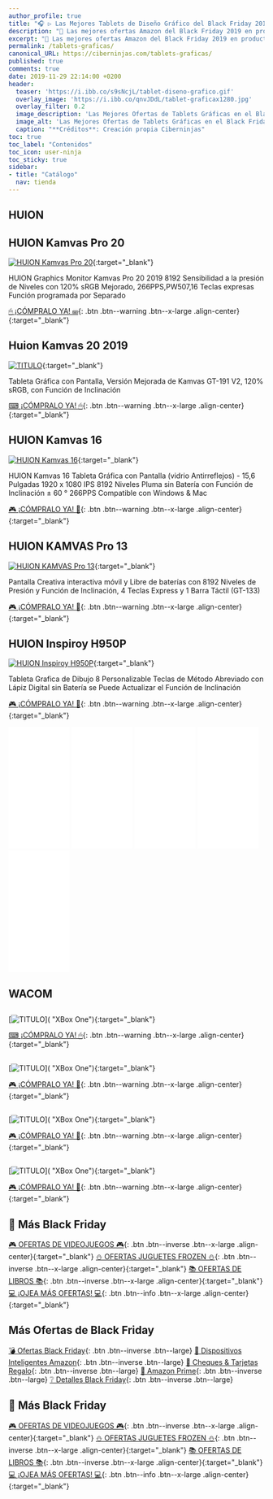 ```yaml
---
author_profile: true
title: "🎧 ▷ Las Mejores Tablets de Diseño Gráfico del Black Friday 2019"
description: "🎁 Las mejores ofertas Amazon del Black Friday 2019 en productos tecnológicos."
excerpt: "🎁 Las mejores ofertas Amazon del Black Friday 2019 en productos tecnológicos."
permalink: /tablets-graficas/
canonical_URL: https://ciberninjas.com/tablets-graficas/
published: true
comments: true
date: 2019-11-29 22:14:00 +0200
header:
  teaser: 'https://i.ibb.co/s9sNcjL/tablet-diseno-grafico.gif'
  overlay_image: 'https://i.ibb.co/qnvJDdL/tablet-graficax1280.jpg'
  overlay_filter: 0.2
  image_description: 'Las Mejores Ofertas de Tablets Gráficas en el Black Friday | Ciberninjas'
  image_alt: 'Las Mejores Ofertas de Tablets Gráficas en el Black Friday | Ciberninjas'
  caption: "**Créditos**: Creación propia Ciberninjas"
toc: true
toc_label: "Contenidos"
toc_icon: user-ninja
toc_sticky: true
sidebar:
- title: "Catálogo"
  nav: tienda
---
```


## HUION

## HUION Kamvas Pro 20

[![HUION Kamvas Pro 20](https://i.ibb.co/xX61yNN/image.png)](https://amzn.to/2OU8ecB){:target="_blank"}

HUION Graphics Monitor Kamvas Pro 20 2019 8192 Sensibilidad a la presión de Niveles con 120% sRGB Mejorado, 266PPS,PW507,16 Teclas expresas Función programada por Separado

[🖱 ¡CÓMPRALO YA! ⌨](https://amzn.to/2OU8ecB){: .btn .btn--warning .btn--x-large .align-center}{:target="_blank"}

## Huion Kamvas 20 2019

[![TITULO](https://i.ibb.co/yVcSNcd/image.png)](https://amzn.to/37ROhLW){:target="_blank"}

Tableta Gráfica con Pantalla, Versión Mejorada de Kamvas GT-191 V2, 120% sRGB, con Función de Inclinación

[⌨ ¡CÓMPRALO YA! 🖱](https://amzn.to/37ROhLW){: .btn .btn--warning .btn--x-large .align-center}{:target="_blank"}

## HUION Kamvas 16

[![HUION Kamvas 16](https://i.ibb.co/GcKmR0p/image.png)](https://amzn.to/2Y6Tjju){:target="_blank"}

HUION Kamvas 16 Tableta Gráfica con Pantalla (vidrio Antirreflejos) - 15,6 Pulgadas 1920 x 1080 IPS 8192 Niveles Pluma sin Batería con Función de Inclinación ± 60 ° 266PPS Compatible con Windows & Mac

[🎮 ¡CÓMPRALO YA! 🎯](https://amzn.to/2Y6Tjju){: .btn .btn--warning .btn--x-large .align-center}{:target="_blank"}

## HUION KAMVAS Pro 13

[![HUION KAMVAS Pro 13](https://i.ibb.co/frQHS3w/image.png)](https://amzn.to/2q25lhi){:target="_blank"}

Pantalla Creativa interactiva móvil y Libre de baterías con 8192 Niveles de Presión y Función de Inclinación, 4 Teclas Express y 1 Barra Táctil (GT-133)

[🎮 ¡CÓMPRALO YA! 🎯](https://amzn.to/2q25lhi){: .btn .btn--warning .btn--x-large .align-center}{:target="_blank"}

## HUION Inspiroy H950P

[![HUION Inspiroy H950P](https://i.ibb.co/mFv7YCG/image.png)](https://amzn.to/2L8a20n){:target="_blank"}

Tableta Grafica de Dibujo 8 Personalizable Teclas de Método Abreviado con Lápiz Digital sin Batería se Puede Actualizar el Función de Inclinación

[🎮 ¡CÓMPRALO YA! 🎯](https://amzn.to/2L8a20n){: .btn .btn--warning .btn--x-large .align-center}{:target="_blank"}

<iframe style="width:120px;height:240px;" marginwidth="0" marginheight="0" scrolling="no" frameborder="0" src="//rcm-eu.amazon-adsystem.com/e/cm?lt1=_blank&bc1=000000&IS2=1&bg1=FFFFFF&fc1=000000&lc1=0000FF&t=ciberninjas07-21&language=es_ES&o=30&p=8&l=as4&m=amazon&f=ifr&ref=as_ss_li_til&asins=B07RSYZCL6&linkId=0ce828a7c185996bfa4c78b79a82be62"></iframe> <iframe style="width:120px;height:240px;" marginwidth="0" marginheight="0" scrolling="no" frameborder="0" src="//rcm-eu.amazon-adsystem.com/e/cm?lt1=_blank&bc1=000000&IS2=1&bg1=FFFFFF&fc1=000000&lc1=0000FF&t=ciberninjas07-21&language=es_ES&o=30&p=8&l=as4&m=amazon&f=ifr&ref=as_ss_li_til&asins=B07TWL37LL&linkId=bcaf9b4e16557c0db2b2716ee2228b9a"></iframe> <iframe style="width:120px;height:240px;" marginwidth="0" marginheight="0" scrolling="no" frameborder="0" src="//rcm-eu.amazon-adsystem.com/e/cm?lt1=_blank&bc1=000000&IS2=1&bg1=FFFFFF&fc1=000000&lc1=0000FF&t=ciberninjas07-21&language=es_ES&o=30&p=8&l=as4&m=amazon&f=ifr&ref=as_ss_li_til&asins=B07RV83QL3&linkId=f16b1475286de7f429ee2d12c41190f7"></iframe> <iframe style="width:120px;height:240px;" marginwidth="0" marginheight="0" scrolling="no" frameborder="0" src="//rcm-eu.amazon-adsystem.com/e/cm?lt1=_blank&bc1=000000&IS2=1&bg1=FFFFFF&fc1=000000&lc1=0000FF&t=ciberninjas07-21&language=es_ES&o=30&p=8&l=as4&m=amazon&f=ifr&ref=as_ss_li_til&asins=B07G1TC12R&linkId=3188a910366f7a513fc6126c5ba1cf73"></iframe> <iframe style="width:120px;height:240px;" marginwidth="0" marginheight="0" scrolling="no" frameborder="0" src="//rcm-eu.amazon-adsystem.com/e/cm?lt1=_blank&bc1=000000&IS2=1&bg1=FFFFFF&fc1=000000&lc1=0000FF&t=ciberninjas07-21&language=es_ES&o=30&p=8&l=as4&m=amazon&f=ifr&ref=as_ss_li_til&asins=B078LY1DNQ&linkId=e1ada8cef33a4f9c9bdde637fdbbc3fe"></iframe>

## WACOM

## 

[![TITULO]()]( "XBox One"){:target="_blank"}

[⌨ ¡CÓMPRALO YA! 🖱](){: .btn .btn--warning .btn--x-large .align-center}{:target="_blank"}

## 

[![TITULO]()]( "XBox One"){:target="_blank"}

[🎮 ¡CÓMPRALO YA! 🎯](){: .btn .btn--warning .btn--x-large .align-center}{:target="_blank"}

## 

[![TITULO]()]( "XBox One"){:target="_blank"}

[🎮 ¡CÓMPRALO YA! 🎯](){: .btn .btn--warning .btn--x-large .align-center}{:target="_blank"}

## 

[![TITULO]()]( "XBox One"){:target="_blank"}

[🎮 ¡CÓMPRALO YA! 🎯](){: .btn .btn--warning .btn--x-large .align-center}{:target="_blank"}

## 🎁 Más Black Friday

[🎮 OFERTAS DE VIDEOJUEGOS 🎮](/videojuegos/){: .btn .btn--inverse .btn--x-large .align-center}{:target="_blank"}
[⛄ OFERTAS JUGUETES FROZEN ⛄](/disney-frozen-amazon/){: .btn .btn--inverse .btn--x-large .align-center}{:target="_blank"}
[📚 OFERTAS DE LIBROS 📚](/catalogo/libros/){: .btn .btn--inverse .btn--x-large .align-center}{:target="_blank"}
[💻 ¡OJEA MÁS OFERTAS! 💻](/catalogo/amazon/){: .btn .btn--info .btn--x-large .align-center}{:target="_blank"}

## Más Ofertas de Black Friday

[💣 Ofertas Black Friday](black-friday-amazon/#ofertas-black-friday){: .btn .btn--inverse .btn--large} [🤖 Dispositivos Inteligentes Amazon](/black-friday-amazon/#dispositivos-de-amazon){: .btn .btn--inverse .btn--large} [💌 Cheques & Tarjetas Regalo](/black-friday-amazon/#dispositivos-de-amazon){: .btn .btn--inverse .btn--large} [💖 Amazon Prime](/black-friday-amazon/#preguntas-y-respuestas-amazon-prime){: .btn .btn--inverse .btn--large} [❔ Detalles Black Friday](/black-friday-amazon/#detalles-de-la-semana-black-friday-2019){: .btn .btn--inverse .btn--large}

## 🎁 Más Black Friday

[🎮 OFERTAS DE VIDEOJUEGOS 🎮](/videojuegos/){: .btn .btn--inverse .btn--x-large .align-center}{:target="_blank"}
[⛄ OFERTAS JUGUETES FROZEN ⛄](/disney-frozen-amazon/){: .btn .btn--inverse .btn--x-large .align-center}{:target="_blank"}
[📚 OFERTAS DE LIBROS 📚](/catalogo/libros/){: .btn .btn--inverse .btn--x-large .align-center}{:target="_blank"}
[💻 ¡OJEA MÁS OFERTAS! 💻](/catalogo/amazon/){: .btn .btn--info .btn--x-large .align-center}{:target="_blank"}
